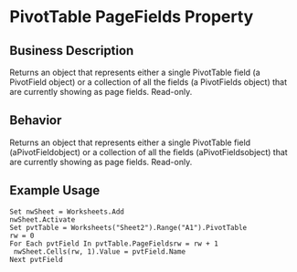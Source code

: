 # PivotTable PageFields Property

## Business Description
Returns an object that represents either a single PivotTable field (a PivotField object) or a collection of all the fields (a PivotFields object) that are currently showing as page fields. Read-only.

## Behavior
Returns an object that represents either a single PivotTable field (aPivotFieldobject) or a collection of all the fields (aPivotFieldsobject) that are currently showing as page fields. Read-only.

## Example Usage
```vba
Set nwSheet = Worksheets.Add 
nwSheet.Activate 
Set pvtTable = Worksheets("Sheet2").Range("A1").PivotTable 
rw = 0 
For Each pvtField In pvtTable.PageFieldsrw = rw + 1 
 nwSheet.Cells(rw, 1).Value = pvtField.Name 
Next pvtField
```